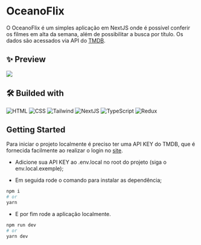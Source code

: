 # OceanoFlix

O OceanoFlix é um simples aplicação em NextJS onde é possível conferir os filmes em alta da semana, além de possibilitar a busca por título. Os dados são acessados via API do [TMDB](https://www.themoviedb.org/).

## ✨ Preview

<img src="./preview.gif">

## 🛠 Builded with

![HTML](https://img.shields.io/badge/-HTML-05122A?style=flat&logo=HTML5)
![CSS](https://img.shields.io/badge/-CSS-05122A?style=flat&logo=CSS3&logoColor=1572B6)
![Tailwind](https://img.shields.io/badge/-Tailwind-05122A?style=flat&logo=TailwindCSS)
![NextJS](https://img.shields.io/badge/-NextJS-05122A?style=flat&logo=Next.js)
![TypeScript](https://img.shields.io/badge/-TypeScript-05122A?style=flat&logo=typescript)
![Redux](https://img.shields.io/badge/-Redux-05122A?style=flat&logo=Redux)

## Getting Started

Para iniciar o projeto localmente é preciso ter uma API KEY do TMDB, que é fornecida facilmente ao realizar o login no [site](https://www.themoviedb.org/).

- Adicione sua API KEY ao .env.local no root do projeto (siga o env.local.exemple);

- Em seguida rode o comando para instalar as dependência;

```bash
npm i
# or
yarn
```

- E por fim rode a aplicação localmente.

```bash
npm run dev
# or
yarn dev
```
